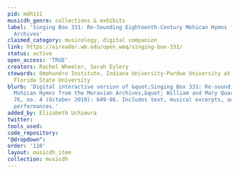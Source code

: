 ```yaml
---
pid: mdh111
musicdh_genre: collections & exhibits
label: 'Singing Box 331: Re-Sounding Eighteenth-Century Mohican Hymns from the Moravian
  Archives'
claimed_category: musicology, digital companion
link: https://oireader.wm.edu/open_wmq/singing-box-331/
status: active
open_access: 'TRUE'
creators: Rachel Wheeler, Sarah Eylery
stewards: Omohundro Institute, Indiana University-Purdue University at Indianapolis,
  Florida State University
blurb: 'Digital interactive version of &quot;Singing Box 331: Re-sounding Eighteenth-Century
  Mohican Hymns from the Moravian Archives,&quot; William and Mary Quarterly, 3d ser.,
  76, no. 4 (October 2019): 649-96. Includes text, musical excerpts, audio and video
  performances.'
added_by: Elizabeth Uchimura
twitter: 
tools_used: 
code_repository: 
"@dropdown": 
order: '110'
layout: musicdh_item
collection: musicdh
---
```

